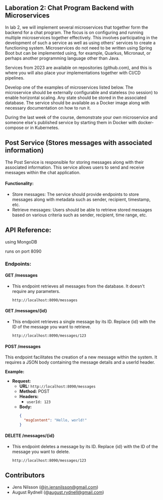 ## Laboration 2: Chat Program Backend with Microservices

In lab 2, we will implement several microservices that together form the backend for a chat program. The focus is on configuring and running multiple microservices together effectively. This involves participating in the development of such a service as well as using others' services to create a functioning system. Microservices do not need to be written using Spring Boot but can be implemented using, for example, Quarkus, Micronaut, or perhaps another programming language other than Java.

Services from 2023 are available on repositories (github.com), and this is where you will also place your implementations together with CI/CD pipelines.

Develop one of the examples of microservices listed below. The microservice should be externally configurable and stateless (no session) to enable horizontal scaling. Any state should be stored in the associated database. The service should be available as a Docker image along with necessary documentation on how to run it.

During the last week of the course, demonstrate your own microservice and someone else's published service by starting them in Docker with docker-compose or in Kubernetes.

## Post Service (Stores messages with associated information)

The Post Service is responsible for storing messages along with their associated information. This service allows users to send and receive messages within the chat application.

#### Functionality:
- Store messages: The service should provide endpoints to store messages along with metadata such as sender, recipient, timestamp, etc.
- Retrieve messages: Users should be able to retrieve stored messages based on various criteria such as sender, recipient, time range, etc.

## API Reference:

using MongoDB

runs on port 8090

### Endpoints:
#### GET /messages
- This endpoint retrieves all messages from the database. It doesn't require any parameters.

    ```
    http://localhost:8090/messages
    ```
#### GET /messages/{id}
- This endpoint retrieves a single message by its ID. Replace {id} with the ID of the message you want to retrieve.  

    ```
    http://localhost:8090/messages/123
    ```
    
#### POST /messages

This endpoint facilitates the creation of a new message within the system. It requires a JSON body containing the message details and a userId header.

**Example:**
- **Request:**
  - **URL:** `http://localhost:8090/messages`
  - **Method:** POST
  - **Headers:**
    - `userId: 123`
  - **Body:**
    ```json
    {
      "msgContent": "Hello, world!"
    }
    ```
    
#### DELETE /messages/{id}
- This endpoint deletes a message by its ID. Replace {id} with the ID of the message you want to delete.

    ```
    http://localhost:8090/messages/123
    ```

## Contributors
- Jens Nilsson (@jn.jensnilsson@gmail.com)
- August Rydnell (@august.rydnell@gmail.com)


    
